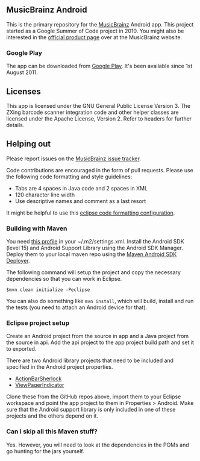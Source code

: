 ## MusicBrainz Android

This is the primary repository for the [MusicBrainz](http://www.musicbrainz.org) Android app. This project started as a Google Summer of Code project in 2010. You might also be interested in the [official product page](http://musicbrainz.org/doc/MusicBrainz_for_Android) over at the MusicBrainz website.

### Google Play

The app can be downloaded from [Google Play](https://market.android.com/details?id=org.musicbrainz.mobile). It's been available since 1st August 2011.

## Licenses

This app is licensed under the GNU General Public License Version 3.
The ZXing barcode scanner integration code and other helper classes are licensed under the Apache License, Version 2.
Refer to headers for further details.

## Helping out

Please report issues on the [MusicBrainz issue tracker](http://tickets.musicbrainz.org/).

Code contributions are encouraged in the form of pull requests. Please use the following code formatting and style guidelines:

* Tabs are 4 spaces in Java code and 2 spaces in XML
* 120 character line width
* Use descriptive names and comment as a last resort

It might be helpful to use this [eclipse code formatting configuration](https://github.com/novoda/public-mvn-repo/blob/master/eclipse/clean_code_formatter_profile.xml).

### Building with Maven

You need [this profile](https://github.com/novoda/public-mvn-repo/blob/master/poms/settings.xml) in your ~/.m2/settings.xml. 
Install the Android SDK (level 15) and Android Support Library using the Android SDK Manager. Deploy them to your local maven repo using the [Maven Android SDK Deployer](https://github.com/mosabua/maven-android-sdk-deployer).

The following command will setup the project and copy the necessary dependencies so that you can work in Eclipse.

    $mvn clean initialize -Peclipse
  
You can also do something like `mvn install`, which will build, install and run the tests (you need to attach an Android device for that).

### Eclipse project setup

Create an Android project from the source in app and a Java project from the source in api. Add the api project to the app project build path and set it to exported.

There are two Android library projects that need to be included and specified in the Android project properties.

* [ActionBarSherlock](https://github.com/JakeWharton/ActionBarSherlock)
* [ViewPagerIndicator](https://github.com/JakeWharton/Android-ViewPagerIndicator)
  
Clone these from the GitHub repos above, import them to your Eclipse workspace and point the app project to them in Properties > Android. Make sure that the Android support library is only included in one of these projects and the others depend on it.

### Can I skip all this Maven stuff?

Yes. However, you will need to look at the dependencies in the POMs and go hunting for the jars yourself.